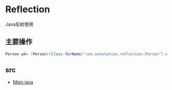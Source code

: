 # Reflection

Java反射使用

## 主要操作

```java
Person p4= (Person)(Class.forName("com.annotation.reflection.Person").newInstance());
```

## src

* [Main.java](/mavens/basic/src/main/java/com/annotation/reflection/Main.java)
